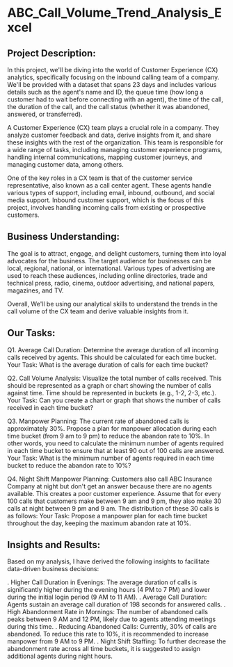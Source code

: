# ABC_Call_Volume_Trend_Analysis_Excel

Project Description:
--------------------------------
In this project, we'll be diving into the world of Customer Experience (CX) analytics, specifically focusing on the inbound calling team of a company. We'll be provided with a dataset that spans 23 days and includes various details such as the agent's name and ID, the queue time (how long a customer had to wait before connecting with an agent), the time of the call, the duration of the call, and the call status (whether it was abandoned, answered, or transferred).

A Customer Experience (CX) team plays a crucial role in a company. They analyze customer feedback and data, derive insights from it, and share these insights with the rest of the organization. This team is responsible for a wide range of tasks, including managing customer experience programs, handling internal communications, mapping customer journeys, and managing customer data, among others.

One of the key roles in a CX team is that of the customer service representative, also known as a call center agent. These agents handle various types of support, including email, inbound, outbound, and social media support. Inbound customer support, which is the focus of this project, involves handling incoming calls from existing or prospective customers. 

Business Understanding:
---------------------------------
The goal is to attract, engage, and delight customers, turning them into loyal advocates for the business.
The target audience for businesses can be local, regional, national, or international. Various types of advertising are used to reach these audiences, including online directories, trade and technical press, radio, cinema, outdoor advertising, and national papers, magazines, and TV.

Overall, We'll be using our analytical skills to understand the trends in the call volume of the CX team and derive valuable insights from it.

Our Tasks:
--------------------------------
Q1. Average Call Duration: Determine the average duration of all incoming calls received by agents. This should be calculated for each time bucket.
Your Task: What is the average duration of calls for each time bucket?

Q2. Call Volume Analysis: Visualize the total number of calls received. This should be represented as a graph or chart showing the number of calls against time. Time should be represented in buckets (e.g., 1-2, 2-3, etc.).
Your Task: Can you create a chart or graph that shows the number of calls received in each time bucket?

Q3. Manpower Planning: The current rate of abandoned calls is approximately 30%. Propose a plan for manpower allocation during each time bucket (from 9 am to 9 pm) to reduce the abandon rate to 10%. In other words, you need to calculate the minimum number of agents required in each time bucket to ensure that at least 90 out of 100 calls are answered.
Your Task: What is the minimum number of agents required in each time bucket to reduce the abandon rate to 10%?

Q4. Night Shift Manpower Planning: Customers also call ABC Insurance Company at night but don't get an answer because there are no agents available. This creates a poor customer experience. Assume that for every 100 calls that customers make between 9 am and 9 pm, they also make 30 calls at night between 9 pm and 9 am. The distribution of these 30 calls is as follows:
Your Task: Propose a manpower plan for each time bucket throughout the day, keeping the maximum abandon rate at 10%.

Insights and Results:
--------------------------------
Based on my analysis, I have derived the following insights to facilitate data-driven business decisions:

. Higher Call Duration in Evenings: The average duration of calls is significantly higher during the evening hours (4 PM to 7 PM) and lower during the initial login period (9 AM to 11 AM).
. Average Call Duration: Agents sustain an average call duration of 198 seconds for answered calls.
. High Abandonment Rate in Mornings: The number of abandoned calls peaks between 9 AM and 12 PM, likely due to agents attending meetings during this time.
. Reducing Abandoned Calls: Currently, 30% of calls are abandoned. To reduce this rate to 10%, it is recommended to increase manpower from 9 AM to 9 PM.
. Night Shift Staffing: To further decrease the abandonment rate across all time buckets, it is suggested to assign additional agents during night hours.

